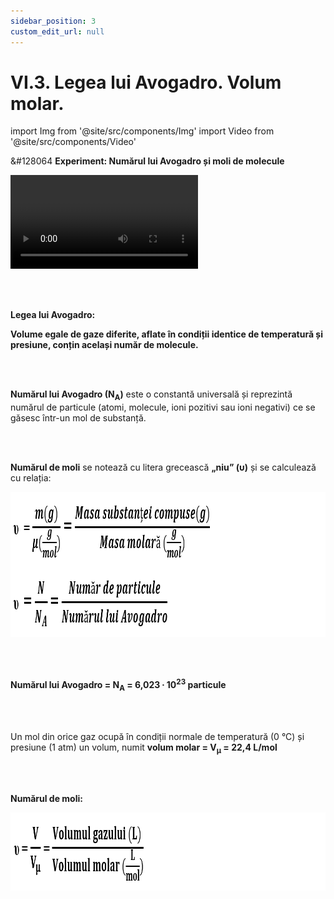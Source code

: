 ```yaml
---
sidebar_position: 3
custom_edit_url: null
---
```


# VI.3. Legea lui Avogadro. Volum molar.





import Img from '@site/src/components/Img'
import Video from '@site/src/components/Video'




<div class="alert alert--success" role="alert">

&#128064 **Experiment: Numărul lui Avogadro și moli de molecule**


<Video src="https://www.youtube.com/embed/Za58sExiS7c" lazy={false} />




</div>

<br></br>




<div class="alert alert--primary" role="alert">

**Legea lui Avogadro:**


**Volume egale de gaze diferite, aflate în condiții identice de temperatură și presiune, conțin același număr de molecule.**


</div>


<br></br>










<div class="alert alert--primary" role="alert">

**Numărul lui Avogadro (N<sub>A</sub>)** este o constantă universală și reprezintă numărul de particule (atomi, molecule, ioni pozitivi sau ioni negativi) ce se găsesc într-un mol de substanță.


</div>



<br></br>




<div class="alert alert--primary" role="alert">

**Numărul de moli** se notează cu litera grecească **„niu” (υ)** și se calculează cu relația:




<Img className="img-responsive4" src="chimie/clasa9/capitolul6/VI-3-legea-lui-avogadro-volum-molar-poza1-formula-de-calcul-a-numarului-de-moli.png" width="1000" height="232" lazy={false} />




</div>












<br></br>



<div class="alert alert--primary" role="alert">

**Numărul lui Avogadro = N<sub>A</sub> = 6,023 ∙ 10<sup>23</sup> particule** 


</div>


<br></br>



<div class="alert alert--primary" role="alert">

Un mol din orice gaz ocupă în condiții normale de temperatură (0 °C) și presiune (1 atm) un volum, numit **volum molar = V<sub>μ</sub> = 22,4 L/mol**



</div>



<br></br>



<div class="alert alert--primary" role="alert">

**Numărul de moli:**



<Img className="img-responsive4" src="chimie/clasa9/capitolul6/VI-3-legea-lui-avogadro-volum-molar-poza2-formula-de-calcul-a-numarului-de-moli-in-functie-de-volumul-gazului-si-volumul-molar.png" width="1000" height="125" />



</div>


